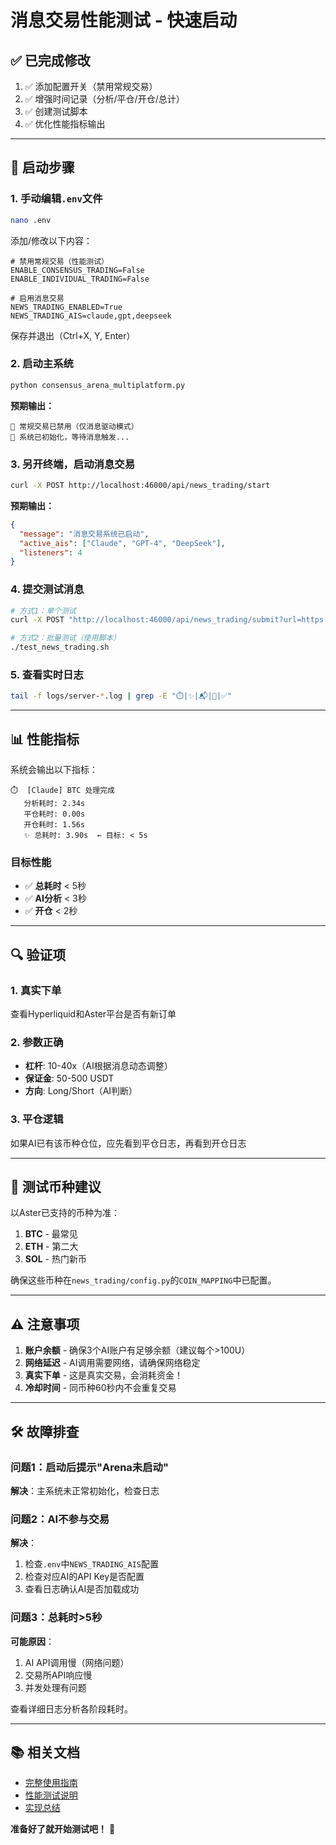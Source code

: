 # 消息交易性能测试 - 快速启动

## ✅ 已完成修改

1. ✅ 添加配置开关（禁用常规交易）
2. ✅ 增强时间记录（分析/平仓/开仓/总计）
3. ✅ 创建测试脚本
4. ✅ 优化性能指标输出

---

## 🚀 启动步骤

### 1. 手动编辑`.env`文件

```bash
nano .env
```

添加/修改以下内容：

```env
# 禁用常规交易（性能测试）
ENABLE_CONSENSUS_TRADING=False
ENABLE_INDIVIDUAL_TRADING=False

# 启用消息交易
NEWS_TRADING_ENABLED=True
NEWS_TRADING_AIS=claude,gpt,deepseek
```

保存并退出（Ctrl+X, Y, Enter）

### 2. 启动主系统

```bash
python consensus_arena_multiplatform.py
```

**预期输出：**
```
🚫 常规交易已禁用（仅消息驱动模式）
📢 系统已初始化，等待消息触发...
```

### 3. 另开终端，启动消息交易

```bash
curl -X POST http://localhost:46000/api/news_trading/start
```

**预期输出：**
```json
{
  "message": "消息交易系统已启动",
  "active_ais": ["Claude", "GPT-4", "DeepSeek"],
  "listeners": 4
}
```

### 4. 提交测试消息

```bash
# 方式1：单个测试
curl -X POST "http://localhost:46000/api/news_trading/submit?url=https://www.binance.com/en/support/announcement/btc-listing&coin=BTC"

# 方式2：批量测试（使用脚本）
./test_news_trading.sh
```

### 5. 查看实时日志

```bash
tail -f logs/server-*.log | grep -E "⏱️|✨|📬|🤖|✅"
```

---

## 📊 性能指标

系统会输出以下指标：

```
⏱️  [Claude] BTC 处理完成
   分析耗时: 2.34s
   平仓耗时: 0.00s
   开仓耗时: 1.56s
   ✨ 总耗时: 3.90s  ← 目标: < 5s
```

### 目标性能

- ✅ **总耗时** < 5秒
- ✅ **AI分析** < 3秒  
- ✅ **开仓** < 2秒

---

## 🔍 验证项

### 1. 真实下单

查看Hyperliquid和Aster平台是否有新订单

### 2. 参数正确

- **杠杆**: 10-40x（AI根据消息动态调整）
- **保证金**: 50-500 USDT
- **方向**: Long/Short（AI判断）

### 3. 平仓逻辑

如果AI已有该币种仓位，应先看到平仓日志，再看到开仓日志

---

## 📝 测试币种建议

以Aster已支持的币种为准：

1. **BTC** - 最常见
2. **ETH** - 第二大
3. **SOL** - 热门新币

确保这些币种在`news_trading/config.py`的`COIN_MAPPING`中已配置。

---

## ⚠️ 注意事项

1. **账户余额** - 确保3个AI账户有足够余额（建议每个>100U）
2. **网络延迟** - AI调用需要网络，请确保网络稳定
3. **真实下单** - 这是真实交易，会消耗资金！
4. **冷却时间** - 同币种60秒内不会重复交易

---

## 🛠️ 故障排查

### 问题1：启动后提示"Arena未启动"

**解决**：主系统未正常初始化，检查日志

### 问题2：AI不参与交易

**解决**：
1. 检查`.env`中`NEWS_TRADING_AIS`配置
2. 检查对应AI的API Key是否配置
3. 查看日志确认AI是否加载成功

### 问题3：总耗时>5秒

**可能原因**：
1. AI API调用慢（网络问题）
2. 交易所API响应慢
3. 并发处理有问题

查看详细日志分析各阶段耗时。

---

## 📚 相关文档

- [完整使用指南](NEWS_TRADING_GUIDE.md)
- [性能测试说明](NEWS_TRADING_PERFORMANCE_TEST.md)
- [实现总结](NEWS_TRADING_SUMMARY.md)

**准备好了就开始测试吧！** 🚀

